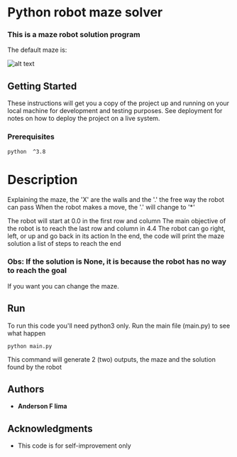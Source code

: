 # Python robot maze solver

### This is a maze robot solution program

  The default maze is:

  ![alt text](https://i0.wp.com/algorithms.tutorialhorizon.com/files/2015/04/Rat-In-A-Maze-Puzzle.png)

## Getting Started

These instructions will get you a copy of the project up and running on your local machine for development and testing purposes. See deployment for notes on how to deploy the project on a live system.

### Prerequisites

```
python  ^3.8
```

# Description
  Explaining the maze, the 'X' are the walls and the '.' the free way the robot can pass
  When the robot makes a move, the '.' will change to '*'

  The robot will start at 0.0 in the first row and column
  The main objective of the robot is to reach the last row and column in 4.4
  The robot can go right, left, or up and go back in its action
  In the end, the code will print the maze solution a list of steps to reach the end

### Obs: If the solution is None, it is because the robot has no way to reach the goal

  If you want you can change the maze.

## Run

  To run this code you'll need python3 only.
  Run the main file (main.py) to see what happen

```
python main.py
```

This command will generate 2 (two) outputs, the maze and the solution found by the robot

## Authors

* **Anderson F lima**

## Acknowledgments

* This code is for self-improvement only

